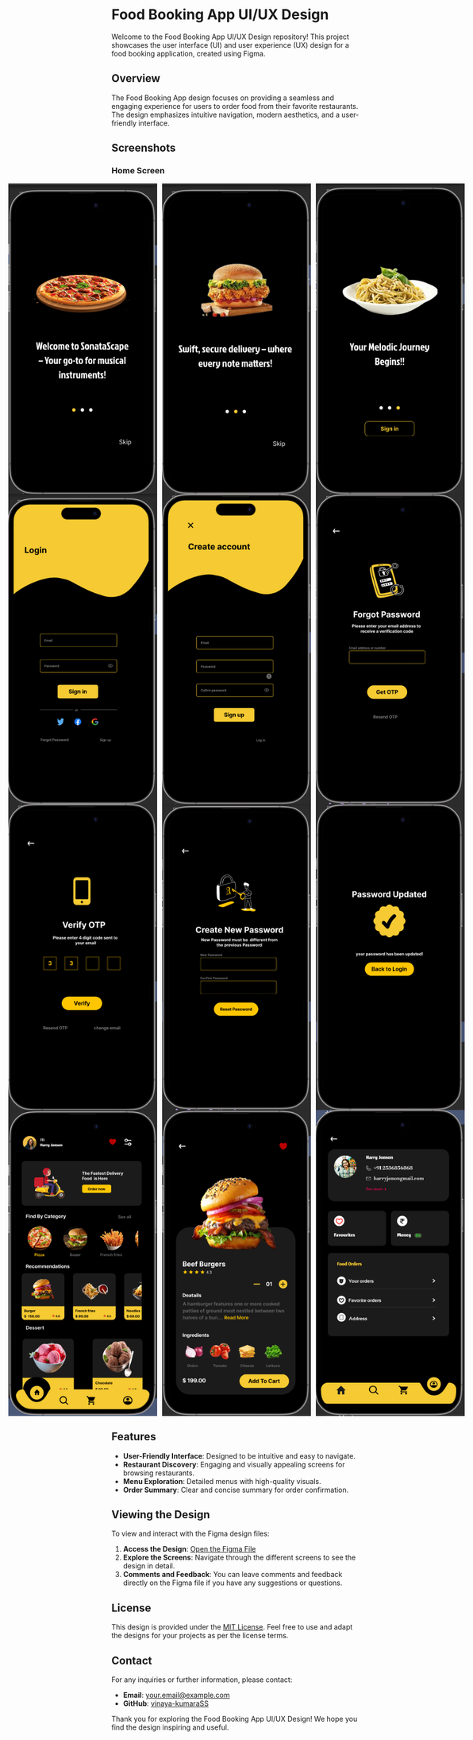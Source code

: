 # Food Booking App UI/UX Design

Welcome to the Food Booking App UI/UX Design repository! This project showcases the user interface (UI) and user experience (UX) design for a food booking application, created using Figma.

## Overview

The Food Booking App design focuses on providing a seamless and engaging experience for users to order food from their favorite restaurants. The design emphasizes intuitive navigation, modern aesthetics, and a user-friendly interface.

## Screenshots

### Home Screen
<div style="display: flex; justify-content: center; gap: 10px;">
    <img src="https://github.com/vinaya-kumaraSS/Food-Booking-App-UI-UX-Design/blob/main/1.png" alt="Home Screen" width="300" />
    <img src="https://github.com/vinaya-kumaraSS/Food-Booking-App-UI-UX-Design/blob/main/2.png" alt="Restaurant Selection" width="300" />
    <img src="https://github.com/vinaya-kumaraSS/Food-Booking-App-UI-UX-Design/blob/main/3.png" alt="Menu Screen" width="300" />
</div>

<div style="display: flex; justify-content: center; gap: 10px;">
    <img src="https://github.com/vinaya-kumaraSS/Food-Booking-App-UI-UX-Design/blob/main/4.png" alt="Home Screen" width="300" />
    <img src="https://github.com/vinaya-kumaraSS/Food-Booking-App-UI-UX-Design/blob/main/5.png" alt="Restaurant Selection" width="300" />
    <img src="https://github.com/vinaya-kumaraSS/Food-Booking-App-UI-UX-Design/blob/main/6.png" alt="Menu Screen" width="300" />
</div>


<div style="display: flex; justify-content: center; gap: 10px;">
    <img src="https://github.com/vinaya-kumaraSS/Food-Booking-App-UI-UX-Design/blob/main/7.png" alt="Home Screen" width="300" />
    <img src="https://github.com/vinaya-kumaraSS/Food-Booking-App-UI-UX-Design/blob/main/8.png" alt="Restaurant Selection" width="300" />
    <img src="https://github.com/vinaya-kumaraSS/Food-Booking-App-UI-UX-Design/blob/main/9.png" alt="Menu Screen" width="300" />
</div>


<div style="display: flex; justify-content: center; gap: 10px;">
    <img src="https://github.com/vinaya-kumaraSS/Food-Booking-App-UI-UX-Design/blob/main/10.png" alt="Home Screen" width="300" />
    <img src="https://github.com/vinaya-kumaraSS/Food-Booking-App-UI-UX-Design/blob/main/11.png" alt="Restaurant Selection" width="300" />
    <img src="https://github.com/vinaya-kumaraSS/Food-Booking-App-UI-UX-Design/blob/main/12.png" alt="Menu Screen" width="300" />
</div>


## Features

- **User-Friendly Interface**: Designed to be intuitive and easy to navigate.
- **Restaurant Discovery**: Engaging and visually appealing screens for browsing restaurants.
- **Menu Exploration**: Detailed menus with high-quality visuals.
- **Order Summary**: Clear and concise summary for order confirmation.

## Viewing the Design

To view and interact with the Figma design files:

1. **Access the Design**: [Open the Figma File](https://www.figma.com/file/your-figma-file-id)
2. **Explore the Screens**: Navigate through the different screens to see the design in detail.
3. **Comments and Feedback**: You can leave comments and feedback directly on the Figma file if you have any suggestions or questions.

## License

This design is provided under the [MIT License](LICENSE). Feel free to use and adapt the designs for your projects as per the license terms.

## Contact

For any inquiries or further information, please contact:

- **Email**: [your.email@example.com](mailto:your.email@example.com)
- **GitHub**: [vinaya-kumaraSS](https://github.com/vinaya-kumaraSS)

Thank you for exploring the Food Booking App UI/UX Design! We hope you find the design inspiring and useful.

